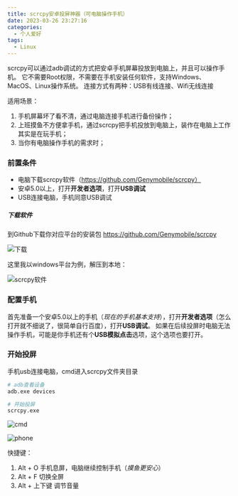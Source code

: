 ```yaml
---
title: scrcpy安卓投屏神器（可电脑操作手机）
date: 2023-03-26 23:27:16
categories:
  - 个人爱好
tags: 
  - Linux
---
```


scrcpy可以通过adb调试的方式把安卓手机屏幕投放到电脑上，并且可以操作手机。
它不需要Root权限，不需要在手机安装任何软件，支持Windows、MacOS、Linux操作系统。
连接方式有两种：USB有线连接、Wifi无线连接

适用场景：
1. 手机屏幕坏了看不清，通过电脑连接手机进行备份操作；
2. 上班摸鱼不方便拿手机，通过scrcpy把手机投放到电脑上，装作在电脑上工作其实是在玩手机；
3. 当你有电脑操作手机的需求时；

### 前置条件
* 电脑下载scrcpy软件（https://github.com/Genymobile/scrcpy）
* 安卓5.0以上，打开**开发者选项**，打开**USB调试**
* USB连接电脑，手机同意USB调试

<!-- more -->

##### 下载软件
到Github下载你对应平台的安装包
https://github.com/Genymobile/scrcpy

![下载](https://cdn.jsdelivr.net/gh/zyhahaha/assets@master/images/blog/scrcpy/github.jpg)

这里我以windows平台为例，解压到本地：

![scrcpy软件](https://cdn.jsdelivr.net/gh/zyhahaha/assets@master/images/blog/scrcpy/software.jpg)

### 配置手机
首先准备一个安卓5.0以上的手机（*现在的手机基本支持*），打开**开发者选项**（怎么打开就不细说了，很简单自行百度），打开**USB调试**。
如果在后续投屏时电脑无法操作手机，可能是你手机还有个**USB模拟点击**选项，这个选项也要打开。

### 开始投屏
手机usb连接电脑，cmd进入scrcpy文件夹目录
``` bash
# adb查看设备
adb.exe devices

# 开始投屏
scrcpy.exe
```
![cmd](https://cdn.jsdelivr.net/gh/zyhahaha/assets@master/images/blog/scrcpy/cmd.jpg)

![phone](https://cdn.jsdelivr.net/gh/zyhahaha/assets@master/images/blog/scrcpy/phone.jpg)

快捷键：
1. Alt + O 手机息屏，电脑继续控制手机（*摸鱼更安心*）
2. Alt + F 切换全屏
3. Alt + 上下键  调节音量

